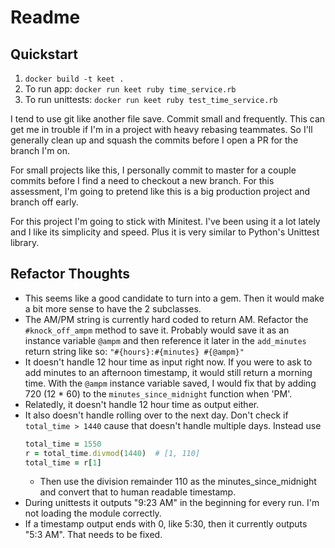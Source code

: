 # Readme

## Quickstart

1. `docker build -t keet .`
2. To run app: `docker run keet ruby time_service.rb`
3. To run unittests: `docker run keet ruby test_time_service.rb`

I tend to use git like another file save. Commit small and frequently. This can
get me in trouble if I'm in a project with heavy rebasing teammates. So I'll
generally clean up and squash the commits before I open a PR for the branch I'm on.

For small projects like this, I personally commit to master for a couple commits
before I find a need to checkout a new branch. For this assessment, I'm going to
pretend like this is a big production project and branch off early.

For this project I'm going to stick with Minitest. I've been using it a lot lately
and I like its simplicity and speed. Plus it is very similar to Python's Unittest
library.

## Refactor Thoughts
- This seems like a good candidate to turn into a gem. Then it would make a bit more sense
to have the 2 subclasses.
- The AM/PM string is currently hard coded to return AM. Refactor the `#knock_off_ampm`
method to save it. Probably would save it as an instance variable `@ampm` and then reference
it later in the `add_minutes` return string like so: `"#{hours}:#{minutes} #{@ampm}"`
- It doesn't handle 12 hour time as input right now. If you were to ask to add minutes to
an afternoon timestamp, it would still return a morning time. With the `@ampm`
instance variable saved, I would fix that by adding 720 (12 * 60) to the
`minutes_since_midnight` function when 'PM'.
- Relatedly, it doesn't handle 12 hour time as output either.
- It also doesn't handle rolling over to the next day. Don't check if
`total_time > 1440` cause that doesn't handle multiple days. Instead use
    ```ruby
    total_time = 1550
    r = total_time.divmod(1440)  # [1, 110]
    total_time = r[1]
    ```
    - Then use the division remainder 110 as the minutes_since_midnight and convert that
to human readable timestamp.
- During unittests it outputs "9:23 AM" in the beginning for every run. I'm not
loading the module correctly.
- If a timestamp output ends with 0, like 5:30, then it currently outputs "5:3 AM".
That needs to be fixed.
